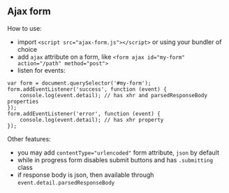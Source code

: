 Ajax form
---------
How to use:
- import `<script src="ajax-form.js"></script>` or using your bundler of choice
- add `ajax` attribute on a form, like `<form ajax id="my-form" action="/path" method="post">`
- listen for events:
    
```
var form = document.querySelector('#my-form');
form.addEventListener('success', function (event) {
    console.log(event.detail); // has xhr and parsedResponseBody properties
});
form.addEventListener('error', function (event) {
    console.log(event.detail); // has xhr property
});
```

Other features:
- you may add `contentType="urlencoded"` form attribute, `json` by default
- while in progress form disables submit buttons and has `.submitting` class
- if response body is json, then available through `event.detail.parsedResponseBody`
